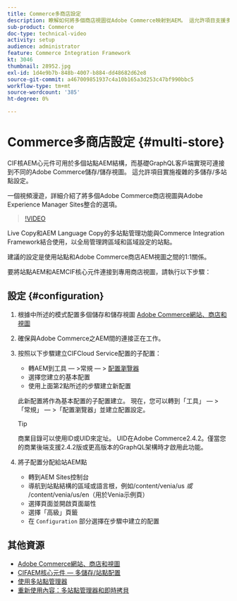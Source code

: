 ```yaml
---
title: Commerce多商店設定
description: 瞭解如何將多個商店視圖從Adobe Commerce映射到AEM。 這允許項目支援多租戶和多語言使用案例。
sub-product: Commerce
doc-type: technical-video
activity: setup
audience: administrator
feature: Commerce Integration Framework
kt: 3046
thumbnail: 28952.jpg
exl-id: 1d4e9b7b-848b-4007-b884-dd48682d62e8
source-git-commit: a467009851937c4a10b165a3d253c47bf990bbc5
workflow-type: tm+mt
source-wordcount: '385'
ht-degree: 0%

---
```


# Commerce多商店設定 {#multi-store}

CIF核AEM心元件可用於多個站點AEM結構，而基礎GraphQL客戶端實現可連接到不同的Adobe Commerce儲存/儲存視圖。 這允許項目實施複雜的多儲存/多站點設定。

一個視頻漫遊，詳細介紹了將多個Adobe Commerce商店視圖與Adobe Experience Manager Sites整合的選項。

>[!VIDEO](https://video.tv.adobe.com/v/28952/?quality=12)

Live Copy和AEM Language Copy的多站點管理功能與Commerce Integration Framework結合使用，以全局管理跨區域和區域設定的站點。

建議的設定是使用站點和Adobe Commerce商店AEM視圖之間的1:1關係。

要將站點AEM和AEMCIF核心元件連接到專用商店視圖，請執行以下步驟：

## 設定 {#configuration}

1. 根據中所述的模式配置多個儲存和儲存視圖 [Adobe Commerce網站、商店和視圖](https://docs.magento.com/m2/ce/user_guide/stores/websites-stores-views.html)

2. 確保與Adobe Commerce之AEM間的連接正在工作。

3. 按照以下步驟建立CIFCloud Service配置的子配置：

   * 轉AEM到工具 — >常規 — > [配置瀏覽器](/help/sites-administering/configurations.md#using-configuration-browser)
   * 選擇您建立的基本配置
   * 使用上面第2點所述的步驟建立新配置

   此新配置將作為基本配置的子配置建立。 現在，您可以轉到「工具」 — >「常規」 — >「配置瀏覽器」並建立配置設定。

   >[!TIP]
   >
   > 商業目錄可以使用ID或UID來定址。 UID在Adobe Commerce2.4.2。僅當您的商業後端支援2.4.2版或更高版本的GraphQL架構時才啟用此功能。

4. 將子配置分配給站AEM點

   * 轉到AEM Sites控制台
   * 導航到站點結構的區域或語言根，例如/content/venia/us _或_ /content/venia/us/en（用於Venia示例頁）
   * 選擇頁面並開啟頁面屬性
   * 選擇「高級」頁籤
   * 在 `Configuration` 部分選擇在步驟中建立的配置

## 其他資源

* [Adobe Commerce網站、商店和視圖](https://docs.magento.com/m2/ce/user_guide/stores/websites-stores-views.html)
* [CIFAEM核心元件 — 多儲存/站點配置](https://github.com/adobe/aem-core-cif-components/wiki/configuration#multi-store--site-configuration)
* [使用多站點管理器](https://experienceleague.adobe.com/docs/experience-manager-learn/sites/translation/multi-site-manager-feature-video-use.html)
* [重新使用內容：多站點管理器和即時拷貝](/help/sites-administering/msm.md)
